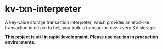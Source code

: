 # kv-txn-interpreter

A key-value storage transaction interpreter, which provides an etcd-like transaction interface to help you build a transaction over every KV storage.

**This project is still in rapid development. Please use caution in production environments.**
